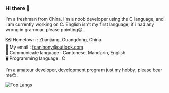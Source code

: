 ### Hi there 👋
 
I'm a freshman from China. I'm a noob developer using the C language, and i am currently working on C. English isn't my first language, if i had any wrong in grammar, please pointing😊.                                                                                                                         
                                                                                                                                                           
🗺️ Hometown : Zhanjiang, Guangdong, China                                                                                       
📧 My email : fcanlnony@outlook.com                                                                                                                         
💬 Communicate language : Cantonese, Mandarin, English                                                                                                         
🖥️ Programming language : C                                                                                                        
 
I'm a amateur developer, development program just my hobby, please bear me😊.

![Top Langs](https://github-readme-stats.vercel.app/api/top-langs/?username=fcanlnony&layout=compact)
